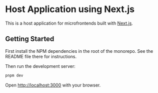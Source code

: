 # Host Application using Next.js

This is a host application for microfrontends built with [Next.js](https://nextjs.org/).

## Getting Started

First install the NPM dependencies in the root of the monorepo. See the README file there for instructions.

Then run the development server:

```bash
pnpm dev
```

Open <http://localhost:3000> with your browser.

